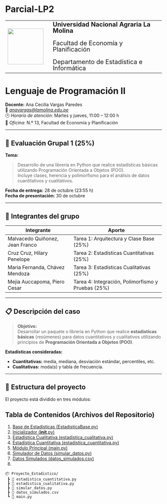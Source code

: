 # Parcial-LP2
<table>
  <tr>
    <td style="padding-right: 20px;">
      <img src="https://upload.wikimedia.org/wikipedia/commons/a/a9/Unalm_logo.png" width="115" />
    </td>
    <td style="vertical-align: top; font-size: 20px; line-height: 1.0;">
      <strong>Universidad Nacional Agraria La Molina</strong><br><br>
      Facultad de Economía y Planificación<br><br>
      Departamento de Estadística e Informática
    </td>
  </tr>
</table>

# Lenguaje de Programación II

**Docente:** Ana Cecilia Vargas Paredes  
📧 *anavargas@lamolina.edu.pe*  
🕒 *Horario de atención:* Martes y jueves, 11:00 – 12:00 h  
🏫 *Oficina:* N.º 13, Facultad de Economía y Planificación  

---

## 🧮 Evaluación Grupal 1 (25%)

**Tema:**  
> Desarrollo de una librería en Python que realice estadísticas básicas utilizando Programación Orientada a Objetos (POO).  
> Incluye clases, herencia y polimorfismo para el análisis de datos cuantitativos y cualitativos.

**Fecha de entrega:** 28 de octubre (23:55 h)  
**Fecha de presentación:** 30 de octubre  

---

## 👥 Integrantes del grupo

| Integrante   | Aporte   |
|---------------|----------|
| Malvacedo Quiñonez, Jean Franco  | Tarea 1: Arquitectura y Clase Base (25%)  |
| Cruz Cruz, Hilary Penelope       | Tarea 2: Estadísticas Cuantitativas (25%)  |
| Maria Fernanda, Chávez Mendoza   | Tarea 3: Estadísticas Cualitativas (25%)  |
| Mejia Auccapoma, Piero Cesar     | Tarea 4: Integración, Polimorfismo y Pruebas (25%)  |

---

## 📋 Descripción del caso

> **Objetivo:**  
> Desarrollar un paquete o librería en Python que realice **estadísticas básicas** (resúmenes) para datos cuantitativos y cualitativos utilizando principios de **Programación Orientada a Objetos (POO)**.

**Estadísticas consideradas:**
- **Cuantitativas:** media, mediana, desviación estándar, percentiles, etc.  
- **Cualitativas:** moda(s) y tabla de frecuencia.

---

## 🧩 Estructura del proyecto

El proyecto está dividido en tres módulos:

## Tabla de Contenidos (Archivos del Repositorio)

1. [Base de Estadísticas (EstadisticaBase.py)](libreria/estadisticas_poo/EstadisticaBase.py)
2. [Inicializador (__init__.py)](libreria/estadisticas_poo/__init__.py)
3. [Estadística Cualitativa (estadistica_cualitativa.py)](libreria/estadisticas_poo/estadistica_cualitativa.py)
4. [Estadística Cuantitativa (estadistica_cuantitativa.py)](libreria/estadisticas_poo/estadistica_cuantitativa.py)
5. [Módulo Principal (main.py)](libreria/estadisticas_poo/main.py)
6. [Simulador de Datos (simular_datos.py)](libreria/simular_datos.py)
7. [Datos Simulados (datos_simulados.csv)](Data/datos_simulados.csv)
8. 

```text
📦 Proyecto_Estadistico/
 ┣ 📜 estadistica_cuantitativa.py
 ┣ 📜 estadistica_cualitativa.py
 ┣ 📜 simular_datos.py
 ┣ 📜 datos_simulados.csv
 ┗ 📜 main.py

   

